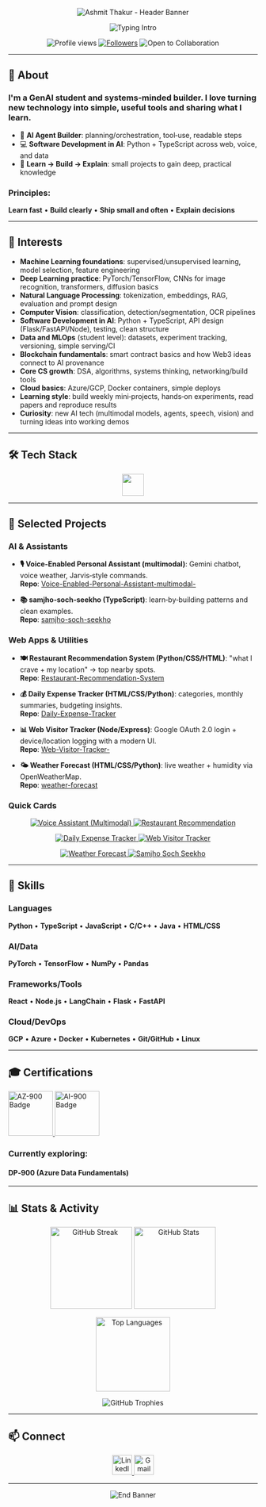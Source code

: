<p align="center">
<img src="https://capsule-render.vercel.app/api?type=waving&height=260&text=Ashmit%20Thakur&fontAlign=50&fontAlignY=38&color=0:8B5CF6,100:06B6D4&fontColor=ffffff&desc=GenAI%20Student%20•%20AI%20Enthusiast%20•%20Software%20Development%20in%20AI&descAlign=50&descAlignY=66" alt="Ashmit Thakur - Header Banner">
</p>

<!-- Typing Intro -->
<p align="center">
<img
src="https://readme-typing-svg.demolab.com?font=Inter&weight=800&size=34&pause=1100&duration=2200&color=06B6D4&center=true&vCenter=true&width=1100&lines=ASHMIT%20THAKUR;GENAI%20STUDENT%20%E2%80%A2%20MACHINE%20LEARNING%20%E2%80%A2%20DEEP%20LEARNING;COMPUTER%20VISION%20%E2%80%A2%20NLP%20%E2%80%A2%20BLOCKCHAIN%20BASICS;LEARN%20BY%20BUILDING%20%E2%80%A2%20HANDS-ON%20PROJECTS%20%E2%80%A2%20NEW%20TECH%20EVERY%20WEEK;SOFTWARE%20DEVELOPMENT%20IN%20AI%20%E2%80%A2%20CLEAN%20SYSTEMS"
alt="Typing Intro"
/>
</p>

<!-- Badges -->
<p align="center">
<img src="https://komarev.com/ghpvc/?username=AshmitThakur23&label=PROFILE%20VIEWS&style=for-the-badge&color=0ea5e9" alt="Profile views">
<a href="https://github.com/AshmitThakur23?tab=followers"><img src="https://img.shields.io/github/followers/AshmitThakur23?label=FOLLOWERS&style=for-the-badge&color=22c55e" alt="Followers"></a>
<img src="https://img.shields.io/badge/OPEN%20TO-COLLABORATION-9333EA?style=for-the-badge" alt="Open to Collaboration">
</p>

---

## 👋 About

### **I'm a GenAI student and systems‑minded builder. I love turning new technology into simple, useful tools and sharing what I learn.**

- 🤖 **AI Agent Builder**: planning/orchestration, tool‑use, readable steps
- 💻 **Software Development in AI**: Python + TypeScript across web, voice, and data
- 🚀 **Learn → Build → Explain**: small projects to gain deep, practical knowledge

### **Principles:** 
**Learn fast** • **Build clearly** • **Ship small and often** • **Explain decisions**

---

## 🎯 Interests 

- **Machine Learning foundations**: supervised/unsupervised learning, model selection, feature engineering
- **Deep Learning practice**: PyTorch/TensorFlow, CNNs for image recognition, transformers, diffusion basics
- **Natural Language Processing**: tokenization, embeddings, RAG, evaluation and prompt design
- **Computer Vision**: classification, detection/segmentation, OCR pipelines
- **Software Development in AI**: Python + TypeScript, API design (Flask/FastAPI/Node), testing, clean structure
- **Data and MLOps** (student level): datasets, experiment tracking, versioning, simple serving/CI
- **Blockchain fundamentals**: smart contract basics and how Web3 ideas connect to AI provenance
- **Core CS growth**: DSA, algorithms, systems thinking, networking/build tools
- **Cloud basics**: Azure/GCP, Docker containers, simple deploys
- **Learning style**: build weekly mini‑projects, hands‑on experiments, read papers and reproduce results
- **Curiosity**: new AI tech (multimodal models, agents, speech, vision) and turning ideas into working demos

---

## 🛠️ Tech Stack

<p align="center">
<img src="https://skillicons.dev/icons?i=py,ts,js,cpp,java,html,css,react,nextjs,vite,tailwind,vercel,flask,fastapi,playwright,selenium,nodejs,bun,git,github,linux,docker,firebase&perline=12" height="44" />
</p>

---

## 🚀 Selected Projects

### **AI & Assistants**
- **🎙️ Voice‑Enabled Personal Assistant (multimodal)**: Gemini chatbot, voice weather, Jarvis‑style commands.  
  **Repo**: [Voice-Enabled-Personal-Assistant-multimodal-](https://github.com/AshmitThakur23/Voice-Enabled-Personal-Assistant-multimodal-)
  
- **📚 samjho‑soch‑seekho (TypeScript)**: learn‑by‑building patterns and clean examples.  
  **Repo**: [samjho-soch-seekho](https://github.com/AshmitThakur23/samjho-soch-seekho)

### **Web Apps & Utilities**
- **🍽️ Restaurant Recommendation System (Python/CSS/HTML)**: "what I crave + my location" → top nearby spots.  
  **Repo**: [Restaurant-Recommendation-System](https://github.com/AshmitThakur23/Restaurant-Recommendation-System)
  
- **💰 Daily Expense Tracker (HTML/CSS/Python)**: categories, monthly summaries, budgeting insights.  
  **Repo**: [Daily-Expense-Tracker](https://github.com/AshmitThakur23/Daily-Expense-Tracker)
  
- **📊 Web Visitor Tracker (Node/Express)**: Google OAuth 2.0 login + device/location logging with a modern UI.  
  **Repo**: [Web-Visitor-Tracker-](https://github.com/AshmitThakur23/Web-Visitor-Tracker-)
  
- **🌤️ Weather Forecast (HTML/CSS/Python)**: live weather + humidity via OpenWeatherMap.  
  **Repo**: [weather-forecast](https://github.com/AshmitThakur23/weather-forecast)

### **Quick Cards**
<p align="center">
<a href="https://github.com/AshmitThakur23/Voice-Enabled-Personal-Assistant-multimodal-">
<img src="https://github-readme-stats.vercel.app/api/pin/?username=AshmitThakur23&repo=Voice-Enabled-Personal-Assistant-multimodal-&theme=react&hide_border=true" alt="Voice Assistant (Multimodal)">
</a>
<a href="https://github.com/AshmitThakur23/Restaurant-Recommendation-System">
<img src="https://github-readme-stats.vercel.app/api/pin/?username=AshmitThakur23&repo=Restaurant-Recommendation-System&theme=react&hide_border=true" alt="Restaurant Recommendation">
</a>
</p>
<p align="center">
<a href="https://github.com/AshmitThakur23/Daily-Expense-Tracker">
<img src="https://github-readme-stats.vercel.app/api/pin/?username=AshmitThakur23&repo=Daily-Expense-Tracker&theme=react&hide_border=true" alt="Daily Expense Tracker">
</a>
<a href="https://github.com/AshmitThakur23/Web-Visitor-Tracker-">
<img src="https://github-readme-stats.vercel.app/api/pin/?username=AshmitThakur23&repo=Web-Visitor-Tracker-&theme=react&hide_border=true" alt="Web Visitor Tracker">
</a>
</p>
<p align="center">
<a href="https://github.com/AshmitThakur23/weather-forecast">
<img src="https://github-readme-stats.vercel.app/api/pin/?username=AshmitThakur23&repo=weather-forecast&theme=react&hide_border=true" alt="Weather Forecast">
</a>
<a href="https://github.com/AshmitThakur23/samjho-soch-seekho">
<img src="https://github-readme-stats.vercel.app/api/pin/?username=AshmitThakur23&repo=samjho-soch-seekho&theme=react&hide_border=true" alt="Samjho Soch Seekho">
</a>
</p>

---

## 💪 Skills

### **Languages**
**Python** • **TypeScript** • **JavaScript** • **C/C++** • **Java** • **HTML/CSS**

### **AI/Data**
**PyTorch** • **TensorFlow** • **NumPy** • **Pandas**

### **Frameworks/Tools**
**React** • **Node.js** • **LangChain** • **Flask** • **FastAPI**

### **Cloud/DevOps**
**GCP** • **Azure** • **Docker** • **Kubernetes** • **Git/GitHub** • **Linux**

---

## 🎓 Certifications

<p align="left">
<a href="https://learn.microsoft.com/en-us/credentials/certifications/azure-fundamentals/" title="AZ-900: Azure Fundamentals">
<img src="https://images.credly.com/size/110x110/images/be8fcaeb-c3f5-41de-9b51-de161b58f864/image.png" alt="AZ-900 Badge" height="90">
</a>
<a href="https://learn.microsoft.com/en-us/credentials/certifications/azure-ai-fundamentals/" title="AI-900: AI Fundamentals">
<img src="https://images.credly.com/size/110x110/images/8b5c6d3b-483b-487a-9519-2022b6f1f41d/image.png" alt="AI-900 Badge" height="90">
</a>
</p>

### **Currently exploring:** 
#### **DP‑900 (Azure Data Fundamentals)**

---

## 📊 Stats & Activity

<p align="center">
<img src="https://streak-stats.demolab.com?user=AshmitThakur23&theme=react&hide_border=true" height="165" alt="GitHub Streak"/>
<img src="https://github-readme-stats.vercel.app/api?username=AshmitThakur23&show_icons=true&theme=react&hide_border=true&rank_icon=github" height="165" alt="GitHub Stats"/>
</p>

<p align="center">
<img src="https://github-readme-stats.vercel.app/api/top-langs/?username=AshmitThakur23&layout=compact&theme=react&hide_border=true" height="150" alt="Top Languages"/>
</p>

<p align="center">
<img src="https://github-profile-trophy.vercel.app/?username=AshmitThakur23&theme=algolia&no-frame=true&no-bg=true&row=1&column=7" alt="GitHub Trophies"/>
</p>

---

## 📫 Connect

<p align="center">
<a href="https://linkedin.com/in/ashmitthakur615" target="_blank">
<img src="https://img.shields.io/badge/LinkedIn-0077B5?style=for-the-badge&logo=linkedin&logoColor=white" alt="LinkedIn" height="40"/>
</a>
<a href="mailto:ashmitthakur615@gmail.com" target="_blank">
<img src="https://img.shields.io/badge/Gmail-D14836?style=for-the-badge&logo=gmail&logoColor=white" alt="Gmail" height="40"/>
</a>
</p>

---

<p align="center">
<img src="https://readme-typing-svg.demolab.com?font=Inter&weight=900&size=36&pause=1200&duration=2400&color=8B5CF6&center=true&vCenter=true&width=1000&lines=ASHMIT+THAKUR;KEEP+LEARNING+•+KEEP+BUILDING+•+KEEP+SHARING" alt="End Banner">
</p>

